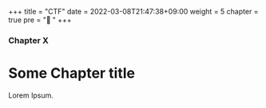 +++
title = "CTF"
date = 2022-03-08T21:47:38+09:00
weight = 5
chapter = true
pre = "<b>🚩 </b>"
+++

### Chapter X

# Some Chapter title

Lorem Ipsum.